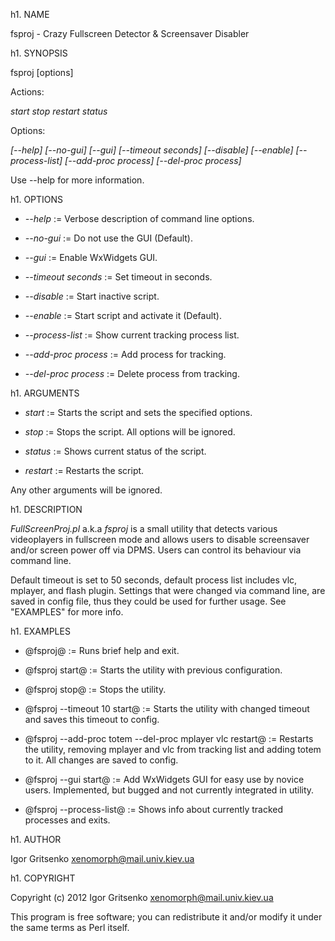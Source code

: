 h1. NAME

fsproj - Crazy Fullscreen Detector & Screensaver Disabler

h1. SYNOPSIS

fsproj [options] <action>

Actions:

*start stop restart status*

Options:

*[--help] [--no-gui] [--gui] [--timeout seconds] [--disable] [--enable] [--process-list] [--add-proc process] [--del-proc process]*

Use --help for more information.

h1. OPTIONS

- *--help* := Verbose description of command line options.

- *--no-gui* := Do not use the GUI (Default).

- *--gui* := Enable WxWidgets GUI.

- *--timeout seconds* := Set timeout in seconds.

- *--disable* := Start inactive script.

- *--enable* := Start script and activate it (Default).

- *--process-list* := Show current tracking process list.

- *--add-proc process* := Add process for tracking.

- *--del-proc process* := Delete process from tracking.

h1. ARGUMENTS

- *start* := Starts the script and sets the specified options.

- *stop* := Stops the script. All options will be ignored.

- *status* := Shows current status of the script.

- *restart* := Restarts the script.

Any other arguments will be ignored.

h1. DESCRIPTION

_FullScreenProj.pl_ a.k.a _fsproj_ is a small utility that detects various videoplayers in fullscreen mode and allows users to disable screensaver and/or screen power off via DPMS. Users can control its behaviour via command line.

Default timeout is set to 50 seconds, default process list includes vlc, mplayer, and flash plugin. Settings that were changed via command line, are saved in config file, thus they could be used for further usage. See "EXAMPLES" for more info.

h1. EXAMPLES

- @fsproj@ := Runs brief help and exit.

- @fsproj start@ := Starts the utility with previous configuration.

- @fsproj stop@ := Stops the utility.

- @fsproj --timeout 10 start@ := Starts the utility with changed timeout and saves this timeout to config.

- @fsproj --add-proc totem --del-proc mplayer vlc restart@ := Restarts the utility, removing mplayer and vlc from tracking list and adding totem to it. All changes are saved to config.

- @fsproj --gui start@ := Add WxWidgets GUI for easy use by novice users. Implemented, but bugged and not currently integrated in utility.

- @fsproj --process-list@ := Shows info about currently tracked processes and exits.

h1. AUTHOR

Igor Gritsenko <xenomorph@mail.univ.kiev.ua>

h1. COPYRIGHT

Copyright (c) 2012 Igor Gritsenko <xenomorph@mail.univ.kiev.ua>

This program is free software; you can redistribute it and/or modify it under the same terms as Perl itself.

